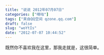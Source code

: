 ```yaml
---
title: "说说 2012年07月07日"
categories: ["嘀咕"]
tags: ["来自QQ空间 qzone.qq.com"]
draft: false
slug: "woYtIs"
date: "2012-07-07 10:44:52"
---
```


既然你不喜欢我在这里，那我走就是，这很简单。
